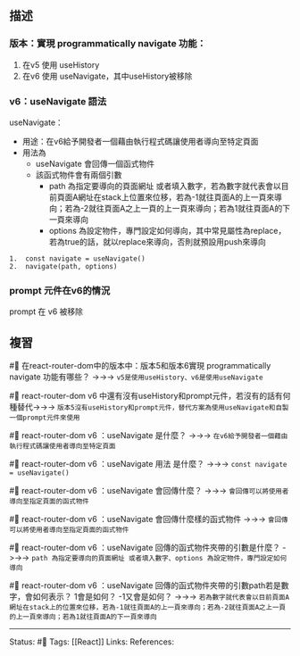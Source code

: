 ## 描述



### 版本：實現 programmatically navigate 功能：

1. 在v5 使用 useHistory
2. 在v6 使用 useNavigate，其中useHistory被移除

###  v6：useNavigate 語法

useNavigate：
- 用途：在v6給予開發者一個藉由執行程式碼讓使用者導向至特定頁面
- 用法為
	- useNavigate 會回傳一個函式物件
	- 該函式物件會有兩個引數
		- path 為指定要導向的頁面網址 或者填入數字，若為數字就代表會以目前頁面A網址在stack上位置來位移，若為-1就往頁面A的上一頁來導向；若為-2就往頁面A之上一頁的上一頁來導向；若為1就往頁面A的下一頁來導向
		- options 為設定物件，專門設定如何導向，其中常見屬性為replace，若為true的話，就以replace來導向，否則就預設用push來導向
```
1.  const navigate = useNavigate()
2.  navigate(path, options)
```

### prompt 元件在v6的情況
prompt 在 v6 被移除



## 複習

#🧠 在react-router-dom中的版本中：版本5和版本6實現 programmatically navigate 功能有哪些？ ->->-> `v5是使用useHistory、v6是使用useNavigate`
<!--SR:!2023-01-03,3,210-->

#🧠 react-router-dom v6 中還有沒有useHistory和prompt元件，若沒有的話有何種替代->->-> `版本5沒有useHistory和prompt元件，替代方案為使用useNavigate和自製一個prompt元件來使用`
<!--SR:!2023-01-21,27,250-->

#🧠 react-router-dom v6 ：useNavigate 是什麼？ ->->-> `在v6給予開發者一個藉由執行程式碼讓使用者導向至特定頁面`
<!--SR:!2023-01-21,27,250-->

#🧠 react-router-dom v6 ：useNavigate 用法 是什麼？ ->->-> `const navigate = useNavigate()`
<!--SR:!2023-01-22,28,250-->

#🧠 react-router-dom v6 ：useNavigate 會回傳什麼？ ->->-> `會回傳可以將使用者導向至指定頁面的函式物件`
<!--SR:!2023-01-17,24,250-->


#🧠 react-router-dom v6 ：useNavigate 會回傳什麼樣的函式物件 ->->-> `會回傳可以將使用者導向至指定頁面的函式物件`
<!--SR:!2023-01-22,28,250-->

#🧠 react-router-dom v6 ：useNavigate 回傳的函式物件夾帶的引數是什麼？ ->->-> `path 為指定要導向的頁面網址 或者填入數字、options 為設定物件，專門設定如何導向`
<!--SR:!2023-01-15,23,250-->

#🧠 react-router-dom v6 ：useNavigate 回傳的函式物件夾帶的引數path若是數字，會如何表示？ 1會是如何？ -1又會是如何？ ->->-> `若為數字就代表會以目前頁面A網址在stack上的位置來位移，若為-1就往頁面A的上一頁來導向；若為-2就往頁面A之上一頁的上一頁來導向；若為1就往頁面A的下一頁來導向`
<!--SR:!2023-01-19,25,250-->



---
Status: #🌱 
Tags:
[[React]]
Links:
References: